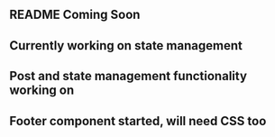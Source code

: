 ## README Coming Soon

## Currently working on state management
## Post and state management functionality working on
## Footer component started, will need CSS too